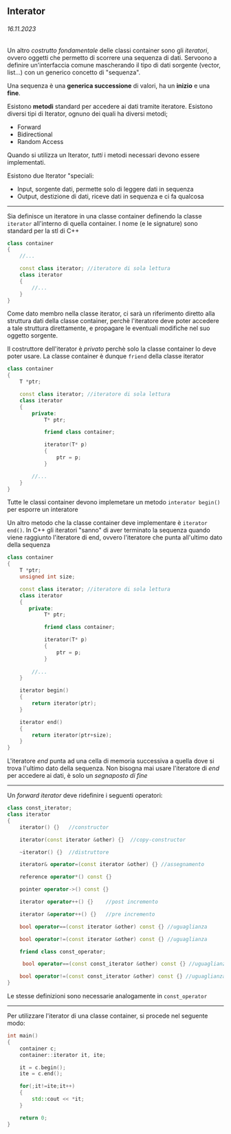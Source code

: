 ## Interator
###### 16.11.2023

Un altro *costrutto fondamentale* delle classi container sono gli *iteratori*, ovvero oggetti che permetto di scorrere una sequenza di dati. Servoono a definire un'interfaccia comune mascherando il tipo di dati sorgente (vector, list...) con un generico concetto di "sequenza".  

Una sequenza è una **generica successione** di valori, ha un **inizio** e una **fine**.  

Esistono **metodi** standard per accedere ai dati tramite iteratore. Esistono diversi tipi di Iterator, ognuno dei quali ha diversi metodi;

- Forward
- Bidirectional
- Random Access

Quando si utilizza un Iterator, *tutti* i metodi necessari devono essere implementati.  

Esistono due Iterator "speciali:

- Input, sorgente dati, permette solo di leggere dati in sequenza
- Output, destizione di dati, riceve dati in sequenza e ci fa qualcosa

---
Sia definisce un iteratore in una classe container definendo la classe `iterator` all'interno di quella container. I nome (e le signature) sono standard per la stl di C++

```c++
class container
{
    //...

    const class iterator; //iteratore di sola lettura
    class iterator 
    {
        //...
    }
}
```

Come dato membro nella classe iterator, ci sarà un riferimento diretto alla struttura dati della classe container, perchè l'iteratore deve poter accedere a tale struttura direttamente, e propagare le eventuali modifiche nel suo oggetto sorgente. 

Il costruttore dell'iterator è *privato* perchè solo la classe container lo deve poter usare. La classe container è dunque `friend` della classe iterator

```c++
class container
{
    T *ptr;

    const class iterator; //iteratore di sola lettura
    class iterator 
    {
        private:
            T* ptr;

            friend class container;

            iterator(T* p)
            {
                ptr = p;
            }

        //...
    }
}
```

Tutte le classi container devono implemetare un metodo `interator begin()` per esporre un interatore  

Un altro metodo che la classe container deve implementare è `iterator end()`. In C++ gli iteratori "sanno" di aver terminato la sequenza quando viene raggiunto l'iteratore di end, ovvero l'iteratore che punta all'ultimo dato della sequenza

```c++
class container
{
    T *ptr;
    unsigned int size;

    const class iterator; //iteratore di sola lettura
    class iterator 
    {
       private:
            T* ptr;

            friend class container;

            iterator(T* p)
            {
                ptr = p;
            }
        
        //...
    }

    iterator begin()
    {
        return iterator(ptr);
    }

    iterator end()
    {
        return iterator(ptr+size);
    }
}
```

L'iteratore *end* punta ad una cella di memoria successiva a quella dove si trova l'ultimo dato della sequenza. Non bisogna mai usare l'iteratore di *end* per accedere ai dati, è solo un *segnaposto di fine*

---

Un *forward iterator* deve ridefinire i seguenti operatori:

```c++
class const_iterator;
class iterator 
{
    iterator() {}   //constructor

    iterator(const iterator &other) {}  //copy-constructor

    ~iterator() {}  //distruttore

    iterator& operator=(const iterator &other) {} //assegnamento

    reference operator*() const {}

    pointer operator->() const {}

    iterator operator++() {}    //post incremento

    iterator &operator++() {}   //pre incremento

    bool operator==(const iterator &other) const {} //uguaglianza

    bool operator!=(const iterator &other) const {} //uguaglianza

    friend class const_operator;

     bool operator==(const const_iterator &other) const {} //uguaglianza

    bool operator!=(const const_iterator &other) const {} //uguaglianza
}
```
Le stesse definizioni sono necessarie analogamente in `const_operator`

---
Per utilizzare l'iterator di una classe container, si procede nel seguente modo:

```c++
int main()
{
    container c;
    container::iterator it, ite;

    it = c.begin();
    ite = c.end();

    for(;it!=ite;it++)
    {
        std::cout << *it; 
    }

    return 0;
}
```